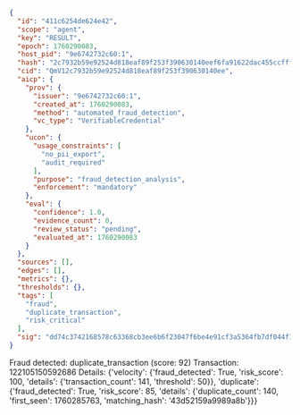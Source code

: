 ```json
{
  "id": "411c6254de624e42",
  "scope": "agent",
  "key": "RESULT",
  "epoch": 1760290083,
  "host_pid": "9e6742732c60:1",
  "hash": "2c7932b59e92524d818eaf89f253f390630140eef6fa91622dac455ccffff695",
  "cid": "QmV12c7932b59e92524d818eaf89f253f390630140ee",
  "aicp": {
    "prov": {
      "issuer": "9e6742732c60:1",
      "created_at": 1760290083,
      "method": "automated_fraud_detection",
      "vc_type": "VerifiableCredential"
    },
    "ucon": {
      "usage_constraints": [
        "no_pii_export",
        "audit_required"
      ],
      "purpose": "fraud_detection_analysis",
      "enforcement": "mandatory"
    },
    "eval": {
      "confidence": 1.0,
      "evidence_count": 0,
      "review_status": "pending",
      "evaluated_at": 1760290083
    }
  },
  "sources": [],
  "edges": [],
  "metrics": {},
  "thresholds": {},
  "tags": [
    "fraud",
    "duplicate_transaction",
    "risk_critical"
  ],
  "sig": "dd74c3742168578c63368cb3ee6b6f23047f6be4e91cf3a5364fb7df044f17dc"
}
```

Fraud detected: duplicate_transaction (score: 92)
Transaction: 122105150592686
Details: {'velocity': {'fraud_detected': True, 'risk_score': 100, 'details': {'transaction_count': 141, 'threshold': 50}}, 'duplicate': {'fraud_detected': True, 'risk_score': 85, 'details': {'duplicate_count': 140, 'first_seen': 1760285763, 'matching_hash': '43d52159a9989a8b'}}}